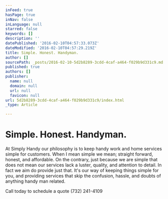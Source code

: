 ```yaml
---
inFeed: true
hasPage: true
inNav: false
inLanguage: null
starred: false
keywords: []
description: ''
datePublished: '2016-02-10T04:57:33.073Z'
dateModified: '2016-02-10T04:57:29.219Z'
title: Simple. Honest. Handyman.
author: []
sourcePath: _posts/2016-02-10-5d2b8289-3cdd-4caf-a464-f029b9d331c9.md
published: true
authors: []
publisher:
  name: null
  domain: null
  url: null
  favicon: null
url: 5d2b8289-3cdd-4caf-a464-f029b9d331c9/index.html
_type: Article

---
```

# Simple. Honest. Handyman.

At Simply Handy our philosophy is to keep handy work and home services simple for customers. When I mean simple we mean; straight forward, honest, and affordable. On the contrary, just because we are simple that does not mean our services lack a luster, quality, and attention to detail. In fact we aim do provide just that. It's our way of keeping things simple for you, and providing services that skip the confusion, hassle, and doubts of anything handy man related.

Call today to schedule a quote (732) 241-4109